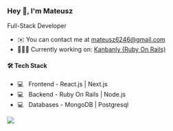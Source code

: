 ### Hey 👋, I'm Mateusz
Full-Stack Developer

* ✉️  You can contact me at [mateusz6246@gmail.com](mailto:mateusz6246@gmail.com)
* 👩🏻‍💻  Currently working on: <a href="https://github.com/Matis121/ruby-kanban" rel="nofollow">Kanbanly (Ruby On Rails)</a>

#### 🛠 Tech Stack

* 💻 &nbsp; Frontend - React.js | Next.js
* 💻 &nbsp; Backend - Ruby On Rails | Node.js
* 💻 &nbsp; Databases - MongoDB | Postgresql

<a href="http://www.github.com/Matis121"><img src="https://github-readme-streak-stats.herokuapp.com/?user=Matis121&stroke=ffffff&background=22272e&ring=3382ed&fire=3382ed&currStreakNum=ffffff&currStreakLabel=3382ed&sideNums=ffffff&sideLabels=ffffff&dates=ffffff&hide_border=true" /></a>
